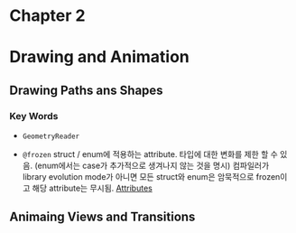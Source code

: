 # Chapter 2
# Drawing and Animation

## Drawing Paths ans Shapes

### Key Words
- `GeometryReader`

- `@frozen`
struct / enum에 적용하는 attribute.
타입에 대한 변화를 제한 할 수 있음. (enum에서는 case가 추가적으로 생겨나지 않는 것을 명시)
컴파일러가 library evolution mode가 아니면 모든 struct와 enum은 암묵적으로 frozen이고 해당 attribute는 무시됨.
[Attributes](https://docs.swift.org/swift-book/documentation/the-swift-programming-language/attributes/)



## Animaing Views and Transitions








